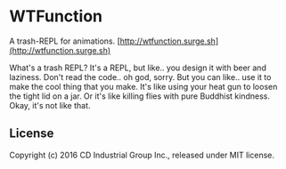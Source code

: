 # WTFunction

A trash-REPL for animations. [http://wtfunction.surge.sh](http://wtfunction.surge.sh)

What's a trash REPL? It's a REPL, but like.. you design it with beer and laziness. Don't read the code.. oh god, sorry. But you can like.. use it to make the cool thing that you make. It's like using your heat gun to loosen the tight lid on a jar. Or it's like killing flies with pure Buddhist kindness. Okay, it's not like that.

## License

Copyright (c) 2016 CD Industrial Group Inc., released under MIT license.
